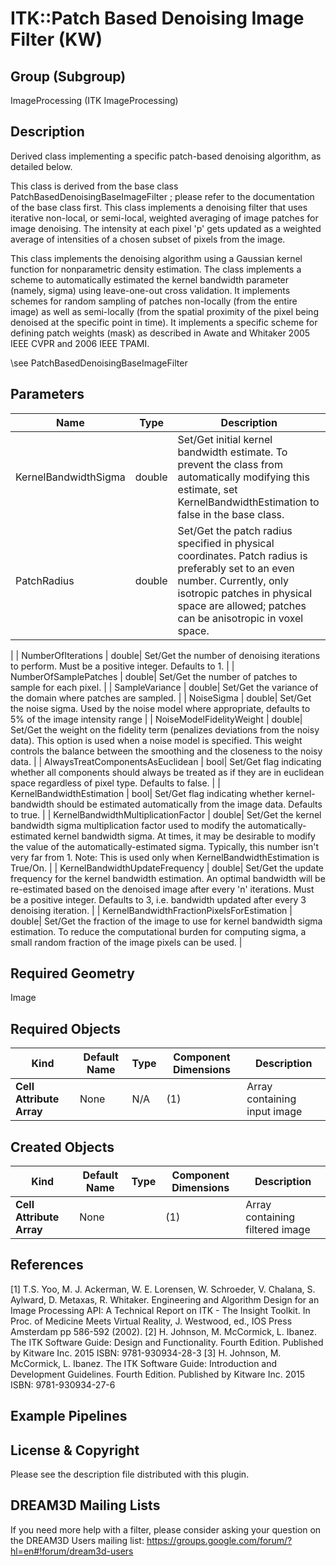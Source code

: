 # ITK::Patch Based Denoising Image Filter (KW) 


## Group (Subgroup) ##

ImageProcessing (ITK ImageProcessing)

## Description ##

Derived class implementing a specific patch-based denoising algorithm, as detailed below.

This class is derived from the base class PatchBasedDenoisingBaseImageFilter ; please refer to the documentation of the base class first. This class implements a denoising filter that uses iterative non-local, or semi-local, weighted averaging of image patches for image denoising. The intensity at each pixel 'p' gets updated as a weighted average of intensities of a chosen subset of pixels from the image.

This class implements the denoising algorithm using a Gaussian kernel function for nonparametric density estimation. The class implements a scheme to automatically estimated the kernel bandwidth parameter (namely, sigma) using leave-one-out cross validation. It implements schemes for random sampling of patches non-locally (from the entire image) as well as semi-locally (from the spatial proximity of the pixel being denoised at the specific point in time). It implements a specific scheme for defining patch weights (mask) as described in Awate and Whitaker 2005 IEEE CVPR and 2006 IEEE TPAMI.

\see PatchBasedDenoisingBaseImageFilter

## Parameters ##

| Name | Type | Description |
|------|------|-------------|
| KernelBandwidthSigma | double| Set/Get initial kernel bandwidth estimate. To prevent the class from automatically modifying this estimate, set KernelBandwidthEstimation to false in the base class. |
| PatchRadius | double| Set/Get the patch radius specified in physical coordinates. Patch radius is preferably set to an even number. Currently, only isotropic patches in physical space are allowed; patches can be anisotropic in voxel space.
 |
| NumberOfIterations | double| Set/Get the number of denoising iterations to perform. Must be a positive integer. Defaults to 1.
 |
| NumberOfSamplePatches | double| Set/Get the number of patches to sample for each pixel.
 |
| SampleVariance | double| Set/Get the variance of the domain where patches are sampled.
 |
| NoiseSigma | double| Set/Get the noise sigma. Used by the noise model where appropriate, defaults to 5% of the image intensity range |
| NoiseModelFidelityWeight | double| Set/Get the weight on the fidelity term (penalizes deviations from the noisy data). This option is used when a noise model is specified. This weight controls the balance between the smoothing and the closeness to the noisy data.
 |
| AlwaysTreatComponentsAsEuclidean | bool| Set/Get flag indicating whether all components should always be treated as if they are in euclidean space regardless of pixel type. Defaults to false.
 |
| KernelBandwidthEstimation | bool| Set/Get flag indicating whether kernel-bandwidth should be estimated automatically from the image data. Defaults to true.
 |
| KernelBandwidthMultiplicationFactor | double| Set/Get the kernel bandwidth sigma multiplication factor used to modify the automatically-estimated kernel bandwidth sigma. At times, it may be desirable to modify the value of the automatically-estimated sigma. Typically, this number isn't very far from 1. Note: This is used only when KernelBandwidthEstimation is True/On. |
| KernelBandwidthUpdateFrequency | double| Set/Get the update frequency for the kernel bandwidth estimation. An optimal bandwidth will be re-estimated based on the denoised image after every 'n' iterations. Must be a positive integer. Defaults to 3, i.e. bandwidth updated after every 3 denoising iteration.
 |
| KernelBandwidthFractionPixelsForEstimation | double| Set/Get the fraction of the image to use for kernel bandwidth sigma estimation. To reduce the computational burden for computing sigma, a small random fraction of the image pixels can be used. |


## Required Geometry ##

Image

## Required Objects ##

| Kind | Default Name | Type | Component Dimensions | Description |
|------|--------------|------|----------------------|-------------|
| **Cell Attribute Array** | None | N/A | (1)  | Array containing input image

## Created Objects ##

| Kind | Default Name | Type | Component Dimensions | Description |
|------|--------------|------|----------------------|-------------|
| **Cell Attribute Array** | None |  | (1)  | Array containing filtered image

## References ##

[1] T.S. Yoo, M. J. Ackerman, W. E. Lorensen, W. Schroeder, V. Chalana, S. Aylward, D. Metaxas, R. Whitaker. Engineering and Algorithm Design for an Image Processing API: A Technical Report on ITK - The Insight Toolkit. In Proc. of Medicine Meets Virtual Reality, J. Westwood, ed., IOS Press Amsterdam pp 586-592 (2002). 
[2] H. Johnson, M. McCormick, L. Ibanez. The ITK Software Guide: Design and Functionality. Fourth Edition. Published by Kitware Inc. 2015 ISBN: 9781-930934-28-3
[3] H. Johnson, M. McCormick, L. Ibanez. The ITK Software Guide: Introduction and Development Guidelines. Fourth Edition. Published by Kitware Inc. 2015 ISBN: 9781-930934-27-6

## Example Pipelines ##



## License & Copyright ##

Please see the description file distributed with this plugin.

## DREAM3D Mailing Lists ##

If you need more help with a filter, please consider asking your question on the DREAM3D Users mailing list:
https://groups.google.com/forum/?hl=en#!forum/dream3d-users
